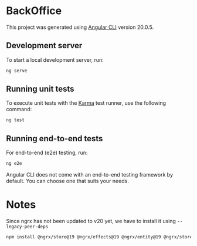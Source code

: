 # BackOffice

This project was generated using [Angular CLI](https://github.com/angular/angular-cli) version 20.0.5.

## Development server

To start a local development server, run:

```bash
ng serve
```

## Running unit tests

To execute unit tests with the [Karma](https://karma-runner.github.io) test runner, use the following command:

```bash
ng test
```

## Running end-to-end tests

For end-to-end (e2e) testing, run:

```bash
ng e2e
```

Angular CLI does not come with an end-to-end testing framework by default. You can choose one that suits your needs.

# Notes

Since ngrx has not been updated to v20 yet, we have to install it using `--legacy-peer-deps`

```bash
npm install @ngrx/store@19 @ngrx/effects@19 @ngrx/entity@19 @ngrx/store-devtools@19 --legacy-peer-deps
```
